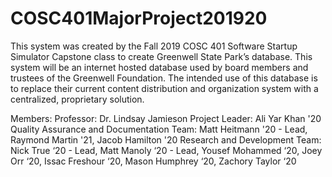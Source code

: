 # COSC401MajorProject201920
This system was created by the Fall 2019 COSC 401 Software Startup Simulator Capstone class to create Greenwell State Park’s database. This system will be an internet hosted database used by board members and trustees of the Greenwell Foundation. The intended use of this database is to replace their current content distribution and organization system with a centralized, proprietary solution.


Members:
Professor: Dr. Lindsay Jamieson
Project Leader: Ali Yar Khan '20
Quality Assurance and Documentation Team: Matt Heitmann '20 - Lead, Raymond Martin '21, Jacob Hamilton '20
Research and Development Team: Nick True ‘20 - Lead, Matt Manoly ‘20 - Lead, Yousef Mohammed ‘20, Joey Orr ‘20, Issac Freshour ‘20, Mason Humphrey ‘20, Zachory Taylor ‘20

